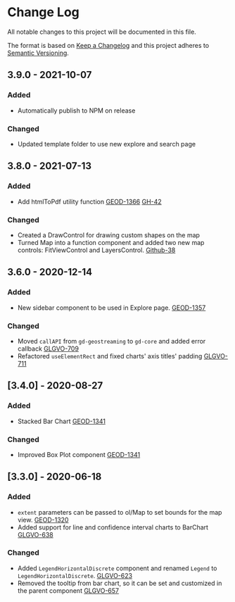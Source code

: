 # Change Log
All notable changes to this project will be documented in this file.

The format is based on [Keep a Changelog](http://keepachangelog.com/) 
and this project adheres to [Semantic Versioning](http://semver.org/).

## 3.9.0 - 2021-10-07

### Added
- Automatically publish to NPM on release

### Changed
- Updated template folder to use new explore and search page

## 3.8.0 - 2021-07-13

### Added
- Add htmlToPdf utility function
  [GEOD-1366](https://opensource.ncsa.illinois.edu/jira/browse/GEOD-1366)
  [GH-42](https://github.com/geostreams/geodashboard/issues/42)

### Changed
- Created a DrawControl for drawing custom shapes on the map
- Turned Map into a function component and added two new map controls: FitViewControl and LayersControl.
  [Github-38](https://github.com/geostreams/geodashboard/issues/38)

## 3.6.0 - 2020-12-14

### Added
- New sidebar component to be used in Explore page.
  [GEOD-1357](https://opensource.ncsa.illinois.edu/jira/browse/GEOD-1357)

### Changed
- Moved `callAPI` from `gd-geostreaming` to `gd-core` and added error callback
  [GLGVO-709](https://opensource.ncsa.illinois.edu/jira/browse/GLGVO-709)
- Refactored `useElementRect` and fixed charts' axis titles' padding
  [GLGVO-711](https://opensource.ncsa.illinois.edu/jira/browse/GLGVO-711)

## [3.4.0] - 2020-08-27
### Added
- Stacked Bar Chart
  [GEOD-1341](https://opensource.ncsa.illinois.edu/jira/browse/GEOD-1341)

### Changed
- Improved Box Plot component
  [GEOD-1341](https://opensource.ncsa.illinois.edu/jira/browse/GEOD-1341)

## [3.3.0] - 2020-06-18

### Added
- `extent` parameters can be passed to ol/Map to set bounds for the map view.
  [GEOD-1320](https://opensource.ncsa.illinois.edu/jira/browse/GEOD-1320)
- Added support for line and confidence interval charts to BarChart
  [GLGVO-638](https://opensource.ncsa.illinois.edu/jira/browse/GLGVO-638)

### Changed
- Added `LegendHorizontalDiscrete` component and renamed `Legend` to `LegendHorizontalDiscrete`.
  [GLGVO-623](https://opensource.ncsa.illinois.edu/jira/browse/GLGVO-623)
 - Removed the tooltip from bar chart, so it can be set and customized in the parent component
   [GLGVO-657](https://opensource.ncsa.illinois.edu/jira/browse/GLGVO-657)

